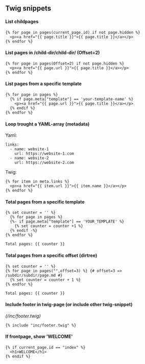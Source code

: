## Twig snippets
#### List childpages

    {% for page in pages(current_page.id) if not page.hidden %}
      <p><a href="{{ page.title }}">{{ page.title }}</a></p>
    {% endfor %}

#### List pages in /child-dir/child-dir/ (Offset=2)

    {% for page in pages(Offset=2) if not page.hidden %}
      <p><a href="{{ page.url }}">{{ page.title }}</a></p>
    {% endfor %}

#### List pages from a specific template

    {% for page in pages %}
      {% if page.meta["template"] == 'your-template-name' %}
        <p><a href="{{ page.url }}">{{ page.title }}</a></p>
      {% endif %}
    {% endfor %}

#### Loop trought a YAML-array (metadata)

Yaml:

    links:
      - name: website-1
        url: https://website-1.com
      - name: website-2
        url: https://website-2.com
    
Twig:

    {% for item in meta.links %}
      <p><a href="{{ item.url }}">{{ item.name }}</a></p>
    {% endfor %}
    
    
#### Total pages from a specific template

    {% set counter = '' %}
      {% for page in pages %}
      {%- if page.meta["template"] == 'YOUR_TEMPLATE' %}
        {% set counter = counter +1 %}
      {% endif -%}
    {% endfor %}
    
    Total pages: {{ counter }}
    
#### Total pages from a specific offset (dirtree)

    {% set counter = '' %}
    {% for page in pages("",offset=3) %} {# offset=3 => /subdir/subdir/page.md #}
      {% set counter = counter + 1 %}
    {% endfor %}

    Total pages: {{ counter }}
    
#### Include footer in twig-page (or include other twig-snippet)
_(/inc/footer.twig)_

    {% include "inc/footer.twig" %}
    
#### If frontpage, show 'WELCOME'

    {% if current_page.id == "index" %}
      <h1>WELCOME</h1>
    {% endif %}
    


